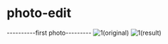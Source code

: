 # photo-edit
----------first photo---------
![1(original)](https://user-images.githubusercontent.com/121779329/212094680-2f8dfb4b-139b-4d0c-8902-c19186ba67be.jpg)
![1(result)](https://user-images.githubusercontent.com/121779329/212094698-71f30587-d91b-4725-843d-4bc1603041c8.jpg)
